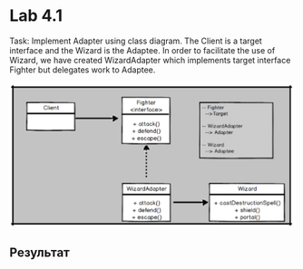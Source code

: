 # Lab 4.1

Task: Implement Adapter using class diagram. The Client is a target interface and the Wizard is the Adaptee. In order to facilitate the use of Wizard, we have created WizardAdapter which implements target interface Fighter but delegates work to Adaptee.

<img src=".github/image01.png">

## Результат
